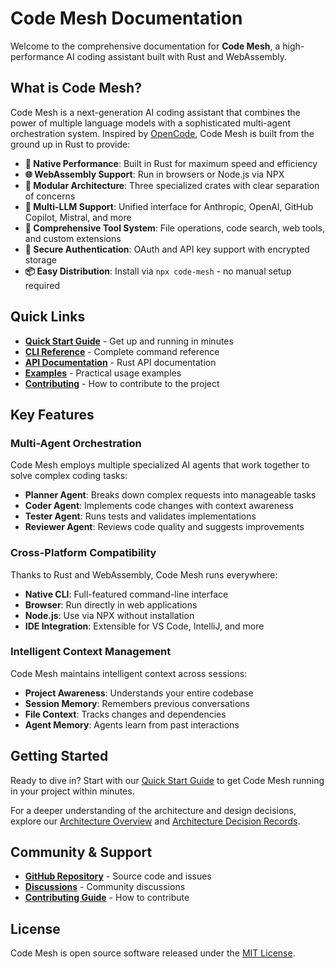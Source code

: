 # Code Mesh Documentation

Welcome to the comprehensive documentation for **Code Mesh**, a high-performance AI coding assistant built with Rust and WebAssembly.

## What is Code Mesh?

Code Mesh is a next-generation AI coding assistant that combines the power of multiple language models with a sophisticated multi-agent orchestration system. Inspired by [OpenCode](https://github.com/sst/opencode), Code Mesh is built from the ground up in Rust to provide:

- **🦀 Native Performance**: Built in Rust for maximum speed and efficiency
- **🌐 WebAssembly Support**: Run in browsers or Node.js via NPX
- **🧩 Modular Architecture**: Three specialized crates with clear separation of concerns
- **🤖 Multi-LLM Support**: Unified interface for Anthropic, OpenAI, GitHub Copilot, Mistral, and more
- **🔧 Comprehensive Tool System**: File operations, code search, web tools, and custom extensions
- **🔐 Secure Authentication**: OAuth and API key support with encrypted storage
- **📦 Easy Distribution**: Install via `npx code-mesh` - no manual setup required

## Quick Links

- **[Quick Start Guide](getting-started/quick-start.md)** - Get up and running in minutes
- **[CLI Reference](user-guide/cli-reference.md)** - Complete command reference
- **[API Documentation](development/api.md)** - Rust API documentation
- **[Examples](examples/workflows.md)** - Practical usage examples
- **[Contributing](development/contributing.md)** - How to contribute to the project

## Key Features

### Multi-Agent Orchestration

Code Mesh employs multiple specialized AI agents that work together to solve complex coding tasks:

- **Planner Agent**: Breaks down complex requests into manageable tasks
- **Coder Agent**: Implements code changes with context awareness
- **Tester Agent**: Runs tests and validates implementations
- **Reviewer Agent**: Reviews code quality and suggests improvements

### Cross-Platform Compatibility

Thanks to Rust and WebAssembly, Code Mesh runs everywhere:

- **Native CLI**: Full-featured command-line interface
- **Browser**: Run directly in web applications
- **Node.js**: Use via NPX without installation
- **IDE Integration**: Extensible for VS Code, IntelliJ, and more

### Intelligent Context Management

Code Mesh maintains intelligent context across sessions:

- **Project Awareness**: Understands your entire codebase
- **Session Memory**: Remembers previous conversations
- **File Context**: Tracks changes and dependencies
- **Agent Memory**: Agents learn from past interactions

## Getting Started

Ready to dive in? Start with our [Quick Start Guide](getting-started/quick-start.md) to get Code Mesh running in your project within minutes.

For a deeper understanding of the architecture and design decisions, explore our [Architecture Overview](development/architecture.md) and [Architecture Decision Records](reference/adrs/README.md).

## Community & Support

- **[GitHub Repository](https://github.com/yourusername/code-mesh)** - Source code and issues
- **[Discussions](https://github.com/yourusername/code-mesh/discussions)** - Community discussions
- **[Contributing Guide](development/contributing.md)** - How to contribute

## License

Code Mesh is open source software released under the [MIT License](appendices/license.md).